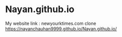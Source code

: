 # Nayan.github.io
My website link : newyourktimes.com clone
https://nayanchauhan9999.github.io/Nayan.github.io/
